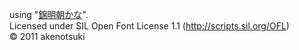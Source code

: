 using "[錦明朝かな](http://www.akenotsuki.com/eyeben/fonts/nishiki_kana.html)".
<br>Licensed under SIL Open Font License 1.1 (http://scripts.sil.org/OFL)
<br>© 2011 akenotsuki